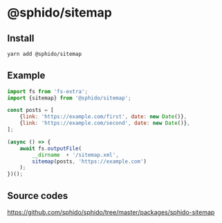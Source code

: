# @sphido/sitemap

## Install

```bash
yarn add @sphido/sitemap
```

## Example

```javascript
import fs from 'fs-extra';
import {sitemap} from '@sphido/sitemap';

const posts = [
	{link: 'https://example.com/first', date: new Date()},
	{link: 'https://example.com/second', date: new Date()},
];

(async () => {
	await fs.outputFile(
		__dirname  + '/sitemap.xml',
		sitemap(posts, 'https://example.com')
	);
})();
```

## Source codes

https://github.com/sphido/sphido/tree/master/packages/sphido-sitemap